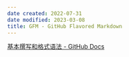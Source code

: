 ```yaml
---
date created: 2022-07-31
date modified: 2023-03-08
title: GFM - GitHub Flavored Markdown
---
```


[基本撰写和格式语法 - GitHub Docs](https://docs.github.com/cn/get-started/writing-on-github/getting-started-with-writing-and-formatting-on-github/basic-writing-and-formatting-syntax)
